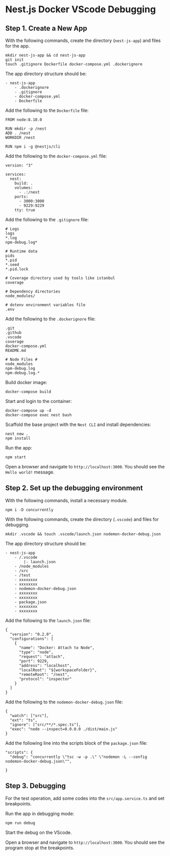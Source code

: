 # Nest.js Docker VScode Debugging

## Step 1. Create a New App

With the following commands, create the directory (`nest-js-app`) and files for the app.

```
mkdir nest-js-app && cd nest-js-app
git init
touch .gitignore Dockerfile docker-compose.yml .dockerignore
```

The app directory structure should be:

```
- nest-js-app
    - .dockerignore
    - .gitignore
    - docker-compose.yml
    - Dockerfile
```

Add the following to the `Dockerfile` file:

```
FROM node:8.10.0

RUN mkdir -p /nest
ADD . /nest
WORKDIR /nest

RUN npm i -g @nestjs/cli
```

Add the following to the `docker-compose.yml` file:

```
version: "3"

services:
  nest:
    build: .
    volumes:
      - .:/nest
    ports:
      - 3000:3000
      - 9229:9229
    tty: true
```

Add the following to the `.gitignore` file:

```
# Logs
logs
*.log
npm-debug.log*

# Runtime data
pids
*.pid
*.seed
*.pid.lock

# Coverage directory used by tools like istanbul
coverage

# Dependency directories
node_modules/

# dotenv environment variables file
.env
```

Add the following to the `.dockerignore` file:

```
.git
.github
.vscode
coverage
docker-compose.yml
README.md

# Node Files #
node_modules
npm-debug.log
npm-debug.log.*
```

Build docker image:

```
docker-compose build
```

Start and login to the container:

```
docker-compose up -d
docker-compose exec nest bash
```

Scaffold the base project with the `Nest CLI` and install dependencies:

```
nest new .
npm install
```

Run the app:

```
npm start
```

Open a browser and navigate to `http://localhost:3000`.
You should see the `Hello world!` message.

## Step 2. Set up the debugging environment

With the following commands, install a necessary module.

```
npm i -D concurrently
```

With the following commands, create the directory (`.vscode`) and files for debugging.

```
mkdir .vscode && touch .vscode/launch.json nodemon-docker-debug.json
```

The app directory structure should be:

```
- nest-js-app
    - /.vscode
        |- launch.json
    - /node_modules
    - /src
    - /test
    - xxxxxxxx
    - xxxxxxxx
    - nodemon-docker-debug.json
    - xxxxxxxx
    - xxxxxxxx
    - package.json
    - xxxxxxxx
    - xxxxxxxx
```

Add the following to the `launch.json` file:

```
{
  "version": "0.2.0",
  "configurations": [
    {
      "name": "Docker: Attach to Node",
      "type": "node",
      "request": "attach",
      "port": 9229,
      "address": "localhost",
      "localRoot": "${workspaceFolder}",
      "remoteRoot": "/nest",
      "protocol": "inspector"
    }
  ]
}
```

Add the following to the `nodemon-docker-debug.json` file:

```
{
  "watch": ["src"],
  "ext": "ts",
  "ignore": ["src/**/*.spec.ts"],
  "exec": "node --inspect=0.0.0.0 ./dist/main.js"
}
```

Add the following line into the scripts block of the `package.json` file:

```
"scripts": {
  "debug": "concurrently \"tsc -w -p .\" \"nodemon -L --config nodemon-docker-debug.json\"",

}
```

## Step 3. Debugging

For the test operation, add some codes into the `src/app.service.ts` and set breakpoints.

Run the app in debugging mode:

```
npm run debug
```

Start the debug on the VScode.

Open a browser and navigate to `http://localhost:3000`.
You should see the program stop at the breakpoints.
